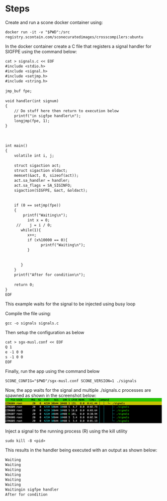 # Steps

Create and run a scone docker container using:
```
docker run -it -v "$PWD":/src registry.scontain.com/sconecuratedimages/crosscompilers:ubuntu
```

In the docker container create a C file that registers a signal handler for SIGFPE using the command below: 
```
cat > signals.c << EOF
#include <stdio.h>
#include <signal.h>
#include <setjmp.h>
#include <string.h>

jmp_buf fpe;

void handler(int signum)
{
    // Do stuff here then return to execution below
    printf("in sigfpe handler\n");
    longjmp(fpe, 1);
}



int main()
{
    volatile int i, j;

    struct sigaction act;
    struct sigaction oldact;
    memset(&act, 0, sizeof(act));
    act.sa_handler = handler;
    act.sa_flags = SA_SIGINFO;
    sigaction(SIGFPE, &act, &oldact);


    if (0 == setjmp(fpe))
    {
        printf("Waiting\n");
          int x = 0;
     //    j = i / 0;
       while(1){
          x++;
          if (x%10000 == 0){
                printf("Waiting\n");
          }


       }
    }
    printf("After for condition\n");

    return 0;
}
EOF
```
This example waits for the signal to be injected using busy loop 

Compile the file using:
```
gcc -o signals signals.c
```
Then setup the configuration as below
```
cat > sgx-musl.conf << EOF
Q 1
e -1 0 0
s -1 0 0
EOF
```
Finally, run the app using the command below 
```
SCONE_CONFIG="$PWD"/sgx-musl.conf SCONE_VERSION=1 ./signals
```

Now, the app waits for the signal and multiple ./signals.c processes are spawned as shown in the screenshot below:
![signals](figures/singals.png)

Inject a signal to the running process (R) using the kill utility 
```
sudo kill -8 <pid>
```
This results in the handler being executed with an output as shown below:
```
Waiting
Waiting
Waiting
Waiting
Waiting
Waiting
Waitingin sigfpe handler
After for condition
```